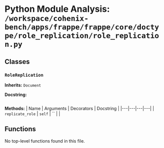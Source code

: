 # Python Module Analysis: `/workspace/cohenix-bench/apps/frappe/frappe/core/doctype/role_replication/role_replication.py`

## Classes

### `RoleReplication`
**Inherits:** `Document`


**Docstring:**
```

```

**Methods:**
| Name | Arguments | Decorators | Docstring |
|---|---|---|---|
| `replicate_role` | `self` | `` |  |





## Functions

No top-level functions found in this file.

